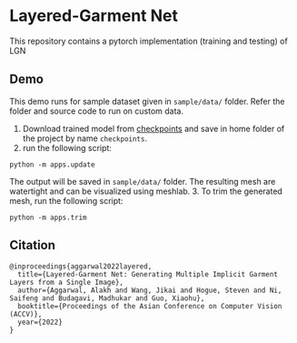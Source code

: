 # Layered-Garment Net

This repository contains a pytorch implementation (training and testing) of LGN

## Demo
This demo runs for sample dataset given in `sample/data/` folder. Refer the folder and source code to run on custom data.
1. Download trained model from [checkpoints](https://utdallas.box.com/s/il5ux5gqbpvaq59vc01ufag68ty0w409) and save in home folder of the project by name `checkpoints`.
2. run the following script:
```
python -m apps.update
```
The output will be saved in `sample/data/` folder. The resulting mesh are watertight and can be visualized using meshlab.
3. To trim the generated mesh, run the following script:
```
python -m apps.trim
```

## Citation
```
@inproceedings{aggarwal2022layered,
  title={Layered-Garment Net: Generating Multiple Implicit Garment Layers from a Single Image},
  author={Aggarwal, Alakh and Wang, Jikai and Hogue, Steven and Ni, Saifeng and Budagavi, Madhukar and Guo, Xiaohu},
  booktitle={Proceedings of the Asian Conference on Computer Vision (ACCV)},
  year={2022}
}
```
